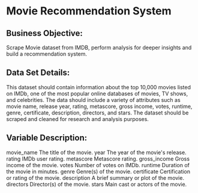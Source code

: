 # Movie Recommendation System

## Business Objective: 
Scrape Movie dataset from IMDB, perform analysis for deeper insights and build a recommendation system.

## Data Set Details:
This dataset should contain information about the top 10,000 movies listed on IMDb, one of the most popular online databases of movies, TV shows, and celebrities. The data should include a variety of attributes such as movie name, release year, rating, metascore, gross income, votes, runtime, genre, certificate, description, directors, and stars. The dataset should be scraped and cleaned for research and analysis purposes.

## Variable Description:

movie_name	 The title of the movie.
year	 The year of the movie's release.
rating	 IMDb user rating.
metascore	 Metascore rating.
gross_income	 Gross income of the movie.
votes	 Number of votes on IMDb.
runtime	 Duration of the movie in minutes.
genre	 Genre(s) of the movie.
certificate	 Certification or rating of the movie.
description	 A brief summary or plot of the movie.
directors	 Director(s) of the movie.
stars	 Main cast or actors of the movie.

